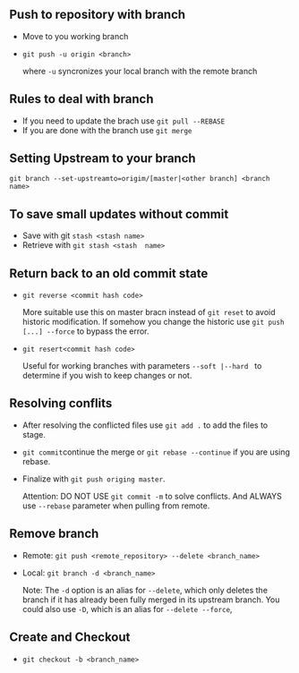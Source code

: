 ## Push to repository with branch
- Move to you working branch
- `git push -u origin <branch>`
   
   where `-u` syncronizes your local branch with the remote branch
   
## Rules to deal with branch
- If you need to update the brach use `git pull --REBASE`
- If you are done with the branch use `git merge` 

## Setting Upstream to your branch
`git branch --set-upstreamto=origim/[master|<other branch] <branch name>` 

## To save small updates without commit
- Save with git `stash <stash name>`
- Retrieve with `git stash <stash  name>`
## Return back to an old commit state 
- `git reverse <commit hash code>`

   More suitable use this on master bracn instead of `git reset` to avoid historic modification.
   If somehow you change the historic use `git push [...] --force` to bypass the error.

- `git resert<commit hash code>`

   Useful for working branches  with parameters `--soft |--hard ` to determine if you wish to keep changes or not.
   
## Resolving conflits
-  After resolving the conflicted files use `git add .` to add the files to stage.
- `git commit`continue the merge  or `git rebase --continue` if you are using rebase. 
- Finalize with `git push origing master`.
      
    Attention: DO NOT USE  `git commit -m` to solve conflicts. And ALWAYS use `--rebase` parameter when pulling from remote.
 ## Remove branch
- Remote: `git push <remote_repository> --delete <branch_name>`
- Local: `git branch -d <branch_name>`

   Note: The `-d` option is an alias for `--delete`, which only deletes the branch if it has already been fully merged in its upstream    branch. You could also use `-D`, which is an alias for `--delete --force`, 
   
 ## Create and Checkout
- `git checkout -b <branch_name>`
